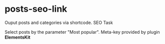 # posts-seo-link
Ouput posts and categories via shortcode. SEO Task  

Select posts by the parameter "Most popular". Meta-key provided by plugin **ElementsKit**
